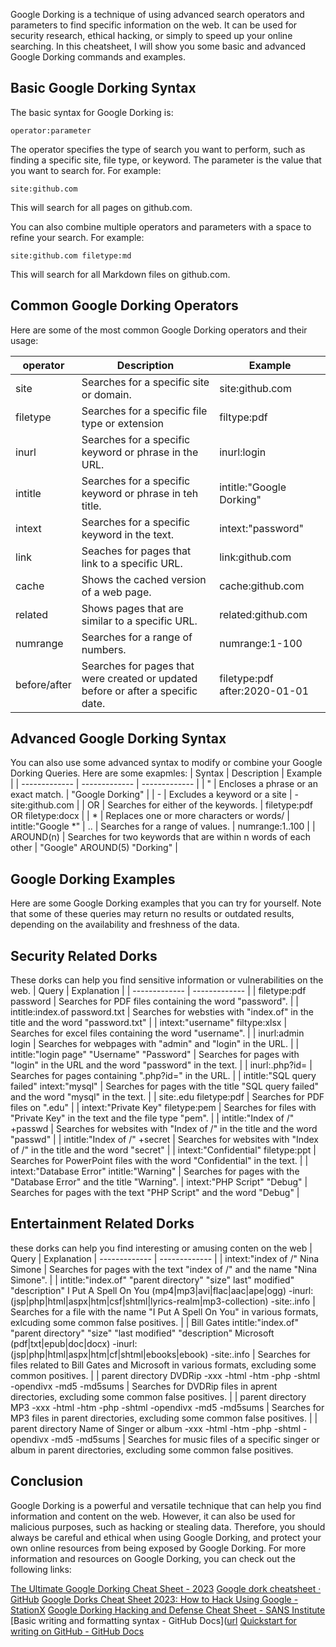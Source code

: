 Google Dorking is a technique of using advanced search operators and parameters to find specific information on the web. It can be used for security research, ethical hacking, or simply to speed up your online searching. In this cheatsheet, I will show you some basic and advanced Google Dorking commands and examples.

## Basic Google Dorking Syntax
The basic syntax for Google Dorking is:
```
operator:parameter
```
The operator specifies the type of search you want to perform, such as finding a specific site, file type, or keyword. The parameter is the value that you want to search for. For example:
```
site:github.com
```
This will search for all pages on github.com.

You can also combine multiple operators and parameters with a space to refine your search. For example:
```
site:github.com filetype:md
```
This will search for all Markdown files on github.com.

## Common Google Dorking Operators
Here are some of the most common Google Dorking operators and their usage:

| operator | Description | Example |
| ------------- | ------------- | ------------- |
| site | Searches for a specific site or domain. | site:github.com
| filetype| Searches for a specific file type or extension | filtype:pdf |
| inurl | Searches for a specific keyword or phrase in the URL. | inurl:login |
| intitle | Searches for a specific keyword or phrase in teh title. | intitle:"Google Dorking" |
| intext | Searches for a specific keyword in the text. | intext:"password" |
| link | Seaches for pages that link to a specific URL. | link:github.com |
| cache | Shows the cached version of a web page. | cache:github.com |
| related | Shows pages that are similar to a specific URL. | related:github.com |
| numrange | Searches for a range of numbers. | numrange:1-100 |
| before/after | Searches for pages that were created or updated before or after a specific date. | filetype:pdf after:2020-01-01 |

## Advanced Google Dorking Syntax
You can also use some advanced syntax to modify or combine your Google Dorking Queries. Here are some exapmles:
| Syntax | Description | Example |
| ------------- | ------------- | ------------- |
| " | Encloses a phrase or an exact match. | "Google Dorking" |
| - | Excludes a keyword or a site | -site:github.com |
| OR | Searches for either of the keywords. | filetype:pdf OR filetype:docx |
| * | Replaces one or more characters or words/ | intitle:"Google *"
| .. | Searches for a range of values. | numrange:1..100 |
| AROUND(n) | Searches for two keywords that are within n words of each other | "Google" AROUND(5) "Dorking" |
## Google Dorking Examples
Here are some Google Dorking examples that you can try for yourself. Note that some of these queries may return no results or outdated results, depending on the availability and freshness of the data.

## Security Related Dorks
These dorks can help you find sensitive information or vulnerabilities on the web.
| Query | Explanation |
| ------------- | ------------- |
| filetype:pdf password | Searches for PDF files containing the word "password". |
| intitle:index.of password.txt | Searches for websties with "index.of" in the title and the word "password.txt" |
| intext:"username" filtype:xlsx | Searches for excel files containing the word "username". |
| inurl:admin login |  Searches for webpages with "admin" and "login" in the URL. |
| intitle:"login page" "Username" "Password" | Searches for pages with "login" in the URL and the word "password" in the text. |
| inurl:.php?id= | Searches for pages containing ".php?id=" in the URL. |
| intitle:"SQL query failed" intext:"mysql" | Searches for pages with the title "SQL query failed" and the word "mysql" in the text. |
| site:.edu filetype:pdf | Searches for PDF files on ".edu" |
| intext:"Private Key" filetype:pem | Searches for files with "Private Key" in the text and the file type "pem". |
| intitle:"Index of /" +passwd | Searches for websites with "Index of /" in the title and the word "passwd" |
| intitle:"Index of /" +secret | Searches for websites with "Index of /" in the title and the word "secret" |
| intext:"Confidential" filetype:ppt | Searches for PowerPoint files with the word "Confidential" in the text. |
| intext:"Database Error" intitle:"Warning" | Searches for pages with the "Database Error" and the title "Warning".
| intext:"PHP Script" "Debug" | Searches for pages with the text "PHP Script" and the word "Debug" |

## Entertainment Related Dorks
these dorks can help you find interesting or amusing conten on the web
| Query | Explanation |
------------- | ------------- |
| intext:"index of /" Nina Simone | Searches for pages with the text "index of /" and the name "Nina Simone". |
| intitle:"index.of" "parent directory" "size" last" modified" "description" I Put A Spell On You (mp4|mp3|avi|flac|aac|ape|ogg) -inurl: (jsp|php|html|aspx|htm|csf|shtml|lyrics-realm|mp3-collection) -site:.info | Searches for a file with the name "I Put A Spell On You" in various formats, exlcuding some common false positives. |
| Bill Gates intitle:"index.of" "parent directory" "size" "last modified" "description" Microsoft (pdf|txt|epub|doc|docx) -inurl: (jsp|php|html|aspx|htm|cf|shtml|ebooks|ebook) -site:.info | Searches for files related to Bill Gates and Microsoft in various formats, excluding some common positives. |
| parent directory DVDRip -xxx -html -htm -php -shtml -opendivx -md5 -md5sums | Searches for DVDRip files in aprent directories, excluding some common false positives. |
| parent directory MP3 -xxx -html -htm -php -shtml -opendivx -md5 -md5sums | Searches for MP3 files in parent directories, excluding some common false positives. |
| parent directory Name of Singer or album -xxx -html -htm -php -shtml -opendivx -md5 -md5sums | Searches for music files of a specific singer or album in parent directories, excluding some common false positives.


## Conclusion
Google Dorking is a powerful and versatile technique that can help you find information and content on the web. However, it can also be used for malicious purposes, such as hacking or stealing data. Therefore, you should always be careful and ethical when using Google Dorking, and protect your own online resources from being exposed by Google Dorking. For more information and resources on Google Dorking, you can check out the following links:

[The Ultimate Google Dorking Cheat Sheet - 2023]([url](https://usersearch.org/updates/2023/02/05/the-ultimate-google-dorking-cheatsheet-2023/))
[Google dork cheatsheet · GitHub]([url](https://gist.github.com/sundowndev/283efaddbcf896ab405488330d1bbc06))
[Google Dorks Cheat Sheet 2023: How to Hack Using Google - StationX]([url](https://www.stationx.net/google-dorks-cheat-sheet/))
[Google Dorking Hacking and Defense Cheat Sheet - SANS Institute]([url](https://www.sans.org/posters/google-hacking-and-defense-cheat-sheet/))
[Basic writing and formatting syntax - GitHub Docs]([url](https://docs.github.com/en/get-started/writing-on-github/getting-started-with-writing-and-formatting-on-github/basic-writing-and-formatting-syntax)
[Quickstart for writing on GitHub - GitHub Docs]([url](https://docs.github.com/en/get-started/writing-on-github/getting-started-with-writing-and-formatting-on-github/basic-writing-and-formatting-syntax)https://docs.github.com/en/get-started/writing-on-github/getting-started-with-writing-and-formatting-on-github/basic-writing-and-formatting-syntax)
